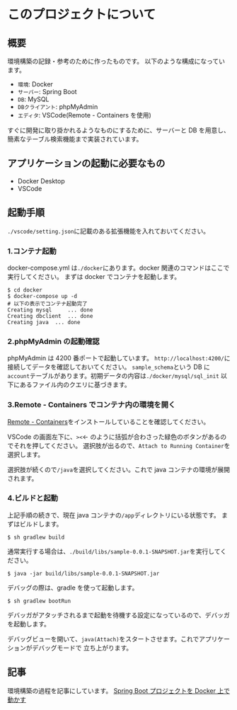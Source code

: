 # このプロジェクトについて

## 概要

環境構築の記録・参考のために作ったものです。
以下のような構成になっています。

- `環境`: Docker
- `サーバー`: Spring Boot
- `DB`: MySQL
- `DBクライアント`: phpMyAdmin
- `エディタ`: VSCode(Remote - Containers を使用)

すぐに開発に取り掛かれるようなものにするために、サーバーと DB を用意し、簡素なテーブル検索機能まで実装されています。

## アプリケーションの起動に必要なもの

- Docker Desktop
- VSCode

## 起動手順

`./vscode/setting.json`に記載のある拡張機能を入れておいてください。

### 1.コンテナ起動

docker-compose.yml は`./docker`にあります。docker 関連のコマンドはここで実行してください。
まずは docker でコンテナを起動します。

```bash:
$ cd docker
$ docker-compose up -d
# 以下の表示でコンテナ起動完了
Creating mysql     ... done
Creating dbclient  ... done
Creating java  ... done
```

### 2.phpMyAdmin の起動確認

phpMyAdmin は 4200 番ポートで起動しています。
`http://localhost:4200/`に接続してデータを確認しておいてください。
`sample_schema`という DB に`account`テーブルがあります。初期データの内容は`./docker/mysql/sql_init` 以下にあるファイル内のクエリに基づきます。

### 3.Remote - Containers でコンテナ内の環境を開く

[Remote - Containers]()をインストールしていることを確認してください。

VSCode の画面左下に、`><`← のように括弧が合わさった緑色のボタンがあるのでそれを押してください。
選択肢が出るので、`Attach to Running Container`を選択します。

選択肢が続くので`/java`を選択してください。これで java コンテナの環境が展開されます。

### 4.ビルドと起動

上記手順の続きで、現在 java コンテナの`/app`ディレクトリにいる状態です。
まずはビルドします。

```
$ sh gradlew build
```

通常実行する場合は、`./build/libs/sample-0.0.1-SNAPSHOT.jar`を実行してください。

```
$ java -jar build/libs/sample-0.0.1-SNAPSHOT.jar
```

デバッグの際は、gradle を使って起動します。

```
$ sh gradlew bootRun
```

デバッガがアタッチされるまで起動を待機する設定になっているので、デバッガを起動します。

デバッグビューを開いて、`java(Attach)`をスタートさせます。これでアプリケーションがデバッグモードで
立ち上がります。

## 記事

環境構築の過程を記事にしています。
[Spring Boot プロジェクトを Docker 上で動かす]()
